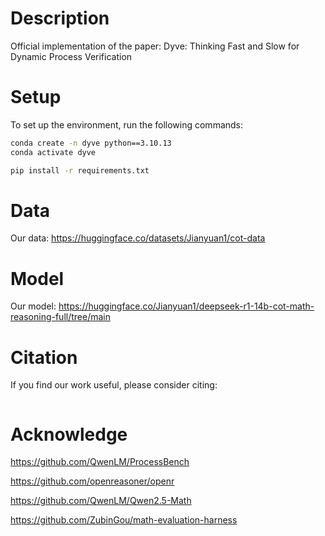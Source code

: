 
# Description

Official implementation of the paper: Dyve: Thinking Fast and Slow for Dynamic Process Verification

# Setup

To set up the environment, run the following commands:

```bash
conda create -n dyve python==3.10.13
conda activate dyve
```

```bash
pip install -r requirements.txt
```

# Data

Our data: https://huggingface.co/datasets/Jianyuan1/cot-data

# Model

Our model: https://huggingface.co/Jianyuan1/deepseek-r1-14b-cot-math-reasoning-full/tree/main



# Citation

If you find our work useful, please consider citing:
```

```


# Acknowledge


https://github.com/QwenLM/ProcessBench

https://github.com/openreasoner/openr

https://github.com/QwenLM/Qwen2.5-Math

https://github.com/ZubinGou/math-evaluation-harness
